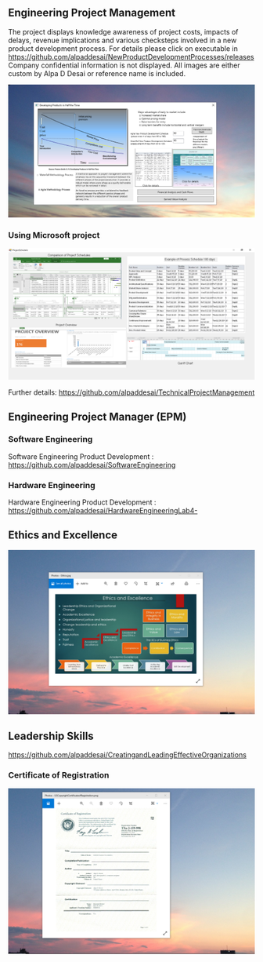 ## Engineering Project Management 

The project displays knowledge awareness of project costs, impacts of delays, revenue implications and various checksteps involved in a new product development process. For details please click on executable in https://github.com/alpaddesai/NewProductDevelopmentProcesses/releases  Company confidential information is not displayed. All images are either custom by Alpa D Desai or reference name is included. 

![Image of NewProductDevelopmentProcess](DevelopingProductsinHalftheTimeMainWindowOne.png) 

### Using Microsoft project
![Image of NewProductDevelopmentProcess](ProjectSchedule.png)

Further details: https://github.com/alpaddesai/TechnicalProjectManagement 
## Engineering Project Manager (EPM)

### Software Engineering
Software Engineering Product Development : https://github.com/alpaddesai/SoftwareEngineering
### Hardware Engineering
Hardware Engineering Product Development : https://github.com/alpaddesai/HardwareEngineeringLab4-

## Ethics and Excellence
![image](EthicsandExcellence.png)

## Leadership Skills
https://github.com/alpaddesai/CreatingandLeadingEffectiveOrganizations

### Certificate of Registration
![image](USCopyrightCertificate.png)
